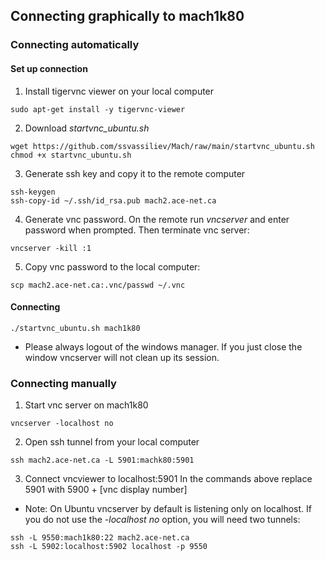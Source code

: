 ## Connecting graphically to mach1k80
### Connecting automatically
#### Set up connection
1. Install tigervnc viewer on your local computer
~~~
sudo apt-get install -y tigervnc-viewer
~~~
2. Download *startvnc_ubuntu.sh* 
~~~
wget https://github.com/ssvassiliev/Mach/raw/main/startvnc_ubuntu.sh
chmod +x startvnc_ubuntu.sh
~~~
3. Generate ssh key and copy it to the remote computer
~~~
ssh-keygen
ssh-copy-id ~/.ssh/id_rsa.pub mach2.ace-net.ca
~~~
4. Generate vnc password. On the remote run *vncserver* and enter password when prompted. Then terminate vnc server: 
~~~
vncserver -kill :1
~~~
5. Copy vnc password to the local computer:
~~~
scp mach2.ace-net.ca:.vnc/passwd ~/.vnc
~~~

#### Connecting
~~~
./startvnc_ubuntu.sh mach1k80
~~~

- Please always logout of the windows manager. If you just close the window vncserver will not clean up its session. 

### Connecting manually
1. Start vnc server on mach1k80
~~~
vncserver -localhost no
~~~
2. Open ssh tunnel from your local computer
~~~
ssh mach2.ace-net.ca -L 5901:machk80:5901
~~~
3. Connect vncviewer to localhost:5901
In the commands above replace 5901 with 5900 + [vnc display number]

- Note: 
On Ubuntu vncserver by default is listening only on localhost. If you do not use the *-localhost no* option, you will need two tunnels:
~~~
ssh -L 9550:mach1k80:22 mach2.ace-net.ca
ssh -L 5902:localhost:5902 localhost -p 9550
~~~



